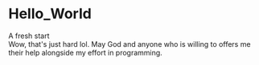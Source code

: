 # Hello_World
A fresh start </br>
Wow, that's just hard lol. May God and anyone who is willing to offers me their help alongside my effort in programming.
